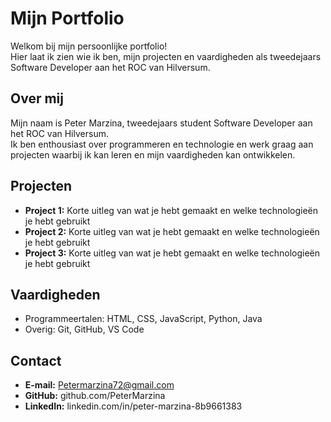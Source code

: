 # Mijn Portfolio

Welkom bij mijn persoonlijke portfolio!  
Hier laat ik zien wie ik ben, mijn projecten en vaardigheden als tweedejaars Software Developer aan het ROC van Hilversum.

## Over mij
Mijn naam is Peter Marzina, tweedejaars student Software Developer aan het ROC van Hilversum.  
Ik ben enthousiast over programmeren en technologie en werk graag aan projecten waarbij ik kan leren en mijn vaardigheden kan ontwikkelen.

## Projecten
- **Project 1:** Korte uitleg van wat je hebt gemaakt en welke technologieën je hebt gebruikt  
- **Project 2:** Korte uitleg van wat je hebt gemaakt en welke technologieën je hebt gebruikt  
- **Project 3:** Korte uitleg van wat je hebt gemaakt en welke technologieën je hebt gebruikt  

## Vaardigheden
- Programmeertalen: HTML, CSS, JavaScript, Python, Java
- Overig: Git, GitHub, VS Code  

## Contact
- **E-mail:** Petermarzina72@gmail.com
- **GitHub:** github.com/PeterMarzina
- **LinkedIn:** linkedin.com/in/peter-marzina-8b9661383
